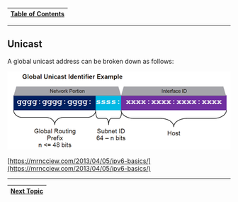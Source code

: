 |[Table of Contents](/00-Table-of-Contents.md)|
|---|

---

## Unicast

A global unicast address can be broken down as follows:

![](/assets/unicast.png)

[https://mrncciew.com/2013/04/05/ipv6-basics/](https://mrncciew.com/2013/04/05/ipv6-basics/)

---

|[Next Topic](/05-osi-layer-3/multicast.md)|
|---|
